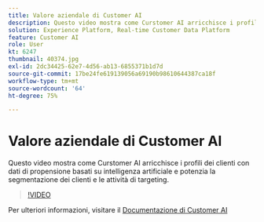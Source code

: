 ```yaml
---
title: Valore aziendale di Customer AI
description: Questo video mostra come Curstomer AI arricchisce i profili dei clienti con dati di propensione basati su intelligenza artificiale e potenzia la segmentazione dei clienti e le attività di targeting.
solution: Experience Platform, Real-time Customer Data Platform
feature: Customer AI
role: User
kt: 6247
thumbnail: 40374.jpg
exl-id: 2dc34425-62e7-4d56-ab13-6855371b1d7d
source-git-commit: 17be24fe619139056a69190b98610644387ca18f
workflow-type: tm+mt
source-wordcount: '64'
ht-degree: 75%

---
```


# Valore aziendale di Customer AI

Questo video mostra come Curstomer AI arricchisce i profili dei clienti con dati di propensione basati su intelligenza artificiale e potenzia la segmentazione dei clienti e le attività di targeting.

>[!VIDEO](https://video.tv.adobe.com/v/40374?quality=12&learn=on)

Per ulteriori informazioni, visitare il [Documentazione di Customer AI](https://experienceleague.adobe.com/docs/experience-platform/intelligent-services/customer-ai/overview.html)
